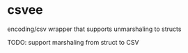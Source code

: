 # csvee
encoding/csv wrapper that supports unmarshaling to structs

TODO: support marshaling from struct to CSV
